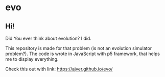 # evo

## Hi!
Did You ever think about evolution? I did. 

This repository is made for that problem (is not an evolution simulator problem?).
The code is wrote in JavaScript with p5 framework, that helps me to display everything.

Check this out with link: 
https://ajver.github.io/evo/
